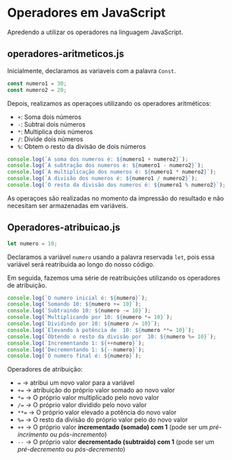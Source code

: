 # Operadores em JavaScript

Apredendo a utilizar os operadores na linguagem JavaScript.

## operadores-aritmeticos.js 

Inicialmente, declaramos as variaveis com a palavra `Const`.

~~~js
const numero1 = 30;
const numero2 = 20;
~~~

Depois, realizamos as operaçoes utilizando os operadores aritméticos:

* `+`: Soma dois números
* `-`: Subtrai dois números
* `*`: Multiplica dois números
* `/`: Divide dois números
* `%`: Obtem o resto da divisão de  dois números

~~~js
console.log(`A soma dos numeros é: ${numero1 + numero2}`);
console.log(`A subtração dos numeros é: ${numero1 - numero2}`);
console.log(`A multiplicação dos numeros é: ${numero1 * numero2}`);
console.log(`A divisão dos numeros é: ${numero1 / numero2}`);
console.log(`O resto da divisão dos numeros é: ${numero1 % numero2}`);
~~~

As operaçoes são realizadas no momento da impressão do resultado e 
não necesitam ser armazenadas  em variáveis.

## Operadores-atribuicao.js

~~~js
let numero = 10;
~~~

Declaramos a variável `numero` usando a palavra reservada `let`,
 pois essa variável será reatribuida ao longo do nosso código.

 Em seguida, fazemos uma série de reatribuições utilizando os operadores de atribuição.

 ~~~js
 console.log(`O numero inicial é: ${numero}`);
console.log(`Somando 10: ${numero += 10}`);
console.log(`Subtraindo 10: ${numero -= 10}`);
console.log(`Multiplicando por 10: ${numero *= 10}`);
console.log(`Dividindo por 10: ${numero /= 10}`);
console.log(`Elevando à potência de  10: ${numero **= 10}`);
console.log(`Obtendo o resto da divisão por  10: ${numero %= 10}`);
console.log(`Incrementando 1: ${++numero}`);
console.log(`Decrementando 1: ${--numero}`);
console.log(`O numero final é: ${numero}`);
 ~~~

 Operadores de atribuição:

* `=` -> atribui um novo valor para a variável
* `+=` -> atribuição do próprio valor somado ao novo valor
* `*=` -> O próprio valor multiplicado pelo novo valor
* `/=` -> O próprio valor dividido pelo novo valor
* `**=` -> O próprio valor elevado a potência do novo valor
* `%=` -> O resto da divisão do próprio valor pelo do novo valor
* `++` -> O próprio valor **incrementado (somado) com 1** (pode ser um _pré-incrimento_ ou _pós-incremento_)
* `--` -> O próprio valor **decrementado (subtraido) com 1** (pode ser um _pré-decremento_ ou _pós-decremento_)